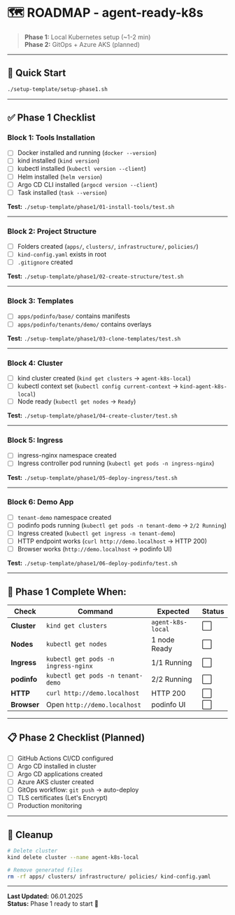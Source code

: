 # 🗺️ ROADMAP - agent-ready-k8s

> **Phase 1:** Local Kubernetes setup (~1-2 min)  
> **Phase 2:** GitOps + Azure AKS (planned)

---

## 🚀 Quick Start

```bash
./setup-template/setup-phase1.sh
```

---

## ✅ Phase 1 Checklist

### **Block 1: Tools Installation**
- [ ] Docker installed and running (`docker --version`)
- [ ] kind installed (`kind version`)
- [ ] kubectl installed (`kubectl version --client`)
- [ ] Helm installed (`helm version`)
- [ ] Argo CD CLI installed (`argocd version --client`)
- [ ] Task installed (`task --version`)

**Test:** `./setup-template/phase1/01-install-tools/test.sh`

---

### **Block 2: Project Structure**
- [ ] Folders created (`apps/`, `clusters/`, `infrastructure/`, `policies/`)
- [ ] `kind-config.yaml` exists in root
- [ ] `.gitignore` created

**Test:** `./setup-template/phase1/02-create-structure/test.sh`

---

### **Block 3: Templates**
- [ ] `apps/podinfo/base/` contains manifests
- [ ] `apps/podinfo/tenants/demo/` contains overlays

**Test:** `./setup-template/phase1/03-clone-templates/test.sh`

---

### **Block 4: Cluster**
- [ ] kind cluster created (`kind get clusters` → `agent-k8s-local`)
- [ ] kubectl context set (`kubectl config current-context` → `kind-agent-k8s-local`)
- [ ] Node ready (`kubectl get nodes` → `Ready`)

**Test:** `./setup-template/phase1/04-create-cluster/test.sh`

---

### **Block 5: Ingress**
- [ ] ingress-nginx namespace created
- [ ] Ingress controller pod running (`kubectl get pods -n ingress-nginx`)

**Test:** `./setup-template/phase1/05-deploy-ingress/test.sh`

---

### **Block 6: Demo App**
- [ ] `tenant-demo` namespace created
- [ ] podinfo pods running (`kubectl get pods -n tenant-demo` → `2/2 Running`)
- [ ] Ingress created (`kubectl get ingress -n tenant-demo`)
- [ ] HTTP endpoint works (`curl http://demo.localhost` → HTTP 200)
- [ ] Browser works (`http://demo.localhost` → podinfo UI)

**Test:** `./setup-template/phase1/06-deploy-podinfo/test.sh`

---

## 🎯 Phase 1 Complete When:

| Check | Command | Expected | Status |
|-------|---------|----------|--------|
| **Cluster** | `kind get clusters` | `agent-k8s-local` | ⬜ |
| **Nodes** | `kubectl get nodes` | 1 node Ready | ⬜ |
| **Ingress** | `kubectl get pods -n ingress-nginx` | 1/1 Running | ⬜ |
| **podinfo** | `kubectl get pods -n tenant-demo` | 2/2 Running | ⬜ |
| **HTTP** | `curl http://demo.localhost` | HTTP 200 | ⬜ |
| **Browser** | Open `http://demo.localhost` | podinfo UI | ⬜ |

---

## 📋 Phase 2 Checklist (Planned)

- [ ] GitHub Actions CI/CD configured
- [ ] Argo CD installed in cluster
- [ ] Argo CD applications created
- [ ] Azure AKS cluster created
- [ ] GitOps workflow: `git push` → auto-deploy
- [ ] TLS certificates (Let's Encrypt)
- [ ] Production monitoring

---

## 🧹 Cleanup

```bash
# Delete cluster
kind delete cluster --name agent-k8s-local

# Remove generated files
rm -rf apps/ clusters/ infrastructure/ policies/ kind-config.yaml
```

---

**Last Updated:** 06.01.2025  
**Status:** Phase 1 ready to start 🚀
